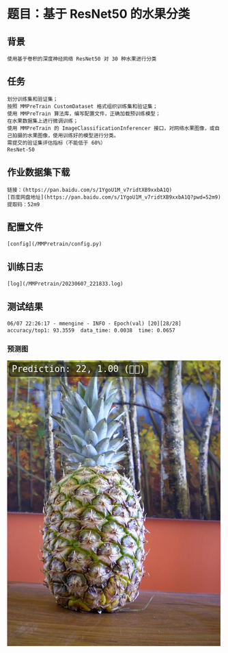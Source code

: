 # 题目：基于 ResNet50 的水果分类

## 背景
    使用基于卷积的深度神经网络 ResNet50 对 30 种水果进行分类  

## 任务
    划分训练集和验证集；  
    按照 MMPreTrain CustomDataset 格式组织训练集和验证集；  
    使用 MMPreTrain 算法库，编写配置文件，正确加载预训练模型； 
    在水果数据集上进行微调训练；  
    使用 MMPreTrain 的 ImageClassificationInferencer 接口，对网络水果图像，或自己拍摄的水果图像，使用训练好的模型进行分类。
    需提交的验证集评估指标（不能低于 60%）
    ResNet-50

## 作业数据集下载 
    链接：(https://pan.baidu.com/s/1YgoU1M_v7ridtXB9xxbA1Q)  
    [百度网盘地址](https://pan.baidu.com/s/1YgoU1M_v7ridtXB9xxbA1Q?pwd=52m9)    
    提取码：52m9  

## 配置文件
    [config](/MMPretrain/config.py)

## 训练日志
    [log](/MMPretrain/20230607_221833.log)   

## 测试结果

    06/07 22:26:17 - mmengine - INFO - Epoch(val) [20][28/28]    accuracy/top1: 93.3559  data_time: 0.0038  time: 0.0657
     

### 预测图

![avatar](/MMPretrain/1.png)

